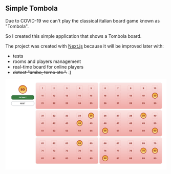 ## Simple Tombola

Due to COVID-19 we can't play the classical italian board game known as "Tombola".

So I created this simple application that shows a Tombola board.

The project was created with [Next.js](https://nextjs.org/) because it will be improved later with:

- tests
- rooms and players management
- real-time board for online players
- ~~detect "ambo, terno etc.".~~ :)

![alt screenshot](https://github.com/afrittella/simple-tombola/blob/main/demo.png)
